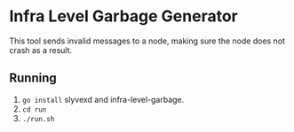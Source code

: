 # Infra Level Garbage Generator
This tool sends invalid messages to a node, making sure the node does not crash as a result.

## Running
 1. `go install` slyvexd and infra-level-garbage.
 2. `cd run`
 3. `./run.sh`


